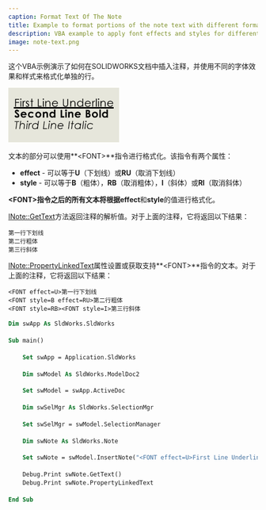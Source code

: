 ```yaml
---
caption: Format Text Of The Note
title: Example to format portions of the note text with different formats
description: VBA example to apply font effects and styles for different portions of the note in SOLIDWORKS document
image: note-text.png
---
```

这个VBA示例演示了如何在SOLIDWORKS文档中插入注释，并使用不同的字体效果和样式来格式化单独的行。

![格式化的注释文本](note-text.png)

文本的部分可以使用**\<FONT\>**指令进行格式化。该指令有两个属性：

* **effect** - 可以等于**U**（下划线）或**RU**（取消下划线）
* **style** - 可以等于**B**（粗体），**RB**（取消粗体），**I**（斜体）或**RI**（取消斜体）

**\<FONT\>**指令之后的所有文本将根据**effect**和**style**的值进行格式化。

[INote::GetText](https://help.solidworks.com/2023/English/api/sldworksapi/SolidWorks.Interop.sldworks~SolidWorks.Interop.sldworks.INote~GetText.html)方法返回注释的解析值。对于上面的注释，它将返回以下结果：

~~~
第一行下划线
第二行粗体
第三行斜体
~~~

[INote::PropertyLinkedText](https://help.solidworks.com/2023/English/api/sldworksapi/SolidWorks.Interop.sldworks~SolidWorks.Interop.sldworks.INote~PropertyLinkedText.html)属性设置或获取支持**\<FONT\>**指令的文本。对于上面的注释，它将返回以下结果：

~~~
<FONT effect=U>第一行下划线
<FONT style=B effect=RU>第二行粗体
<FONT style=RB><FONT style=I>第三行斜体
~~~

~~~ vb
Dim swApp As SldWorks.SldWorks

Sub main()

    Set swApp = Application.SldWorks
    
    Dim swModel As SldWorks.ModelDoc2
    
    Set swModel = swApp.ActiveDoc
    
    Dim swSelMgr As SldWorks.SelectionMgr
    
    Set swSelMgr = swModel.SelectionManager
    
    Dim swNote As SldWorks.Note
    
    Set swNote = swModel.InsertNote("<FONT effect=U>First Line Underline" & vbLf & "<FONT style=B effect=RU>Second Line Bold" & vbLf & "<FONT style=RB><FONT style=I>Third Line Italic")
        
    Debug.Print swNote.GetText()
    Debug.Print swNote.PropertyLinkedText
    
End Sub
~~~

